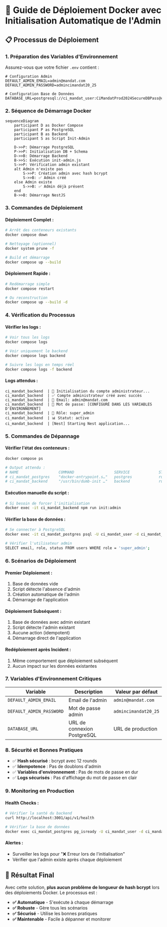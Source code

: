 # 🐳 Guide de Déploiement Docker avec Initialisation Automatique de l'Admin

## 📋 Processus de Déploiement

### 1. **Préparation des Variables d'Environnement**

Assurez-vous que votre fichier `.env` contient :

```env
# Configuration Admin
DEFAULT_ADMIN_EMAIL=admin@mandat.com
DEFAULT_ADMIN_PASSWORD=admincimandat20_25

# Configuration Base de Données
DATABASE_URL=postgresql://ci_mandat_user:CiMandatProd2024SecureDBPass@ci_mandat_postgres_prod:5432/ci_mandat_db
```

### 2. **Séquence de Démarrage Docker**

```mermaid
sequenceDiagram
    participant D as Docker Compose
    participant P as PostgreSQL
    participant B as Backend
    participant S as Script Init-Admin
    
    D->>P: Démarrage PostgreSQL
    P->>P: Initialisation DB + Schema
    D->>B: Démarrage Backend
    B->>S: Exécution init-admin.js
    S->>P: Vérification admin existant
    alt Admin n'existe pas
        S->>P: Création admin avec hash bcrypt
        S->>B: ✅ Admin créé
    else Admin existe
        S->>B: ✅ Admin déjà présent
    end
    B->>B: Démarrage NestJS
```

### 3. **Commandes de Déploiement**

#### Déploiement Complet :
```bash
# Arrêt des conteneurs existants
docker compose down

# Nettoyage (optionnel)
docker system prune -f

# Build et démarrage
docker compose up --build
```

#### Déploiement Rapide :
```bash
# Redémarrage simple
docker compose restart

# Ou reconstruction
docker compose up --build -d
```

### 4. **Vérification du Processus**

#### Vérifier les logs :
```bash
# Voir tous les logs
docker compose logs

# Voir uniquement le backend
docker compose logs backend

# Suivre les logs en temps réel
docker compose logs -f backend
```

#### Logs attendus :
```
ci_mandat_backend  | 🚀 Initialisation du compte administrateur...
ci_mandat_backend  | ✅ Compte administrateur créé avec succès
ci_mandat_backend  | 📧 Email: admin@mandat.com
ci_mandat_backend  | 🔑 Mot de passe: [CONFIGURÉ DANS LES VARIABLES D'ENVIRONNEMENT]
ci_mandat_backend  | 👤 Rôle: super_admin
ci_mandat_backend  | 📊 Statut: active
ci_mandat_backend  | [Nest] Starting Nest application...
```

### 5. **Commandes de Dépannage**

#### Vérifier l'état des conteneurs :
```bash
docker compose ps

# Output attendu :
# NAME                  COMMAND                  SERVICE             STATUS              PORTS
# ci_mandat_postgres    "docker-entrypoint.s…"   postgres            running             0.0.0.0:5432->5432/tcp
# ci_mandat_backend     "/usr/bin/dumb-init …"   backend             running             0.0.0.0:3001->3001/tcp
```

#### Exécution manuelle du script :
```bash
# Si besoin de forcer l'initialisation
docker exec -it ci_mandat_backend npm run init:admin
```

#### Vérifier la base de données :
```bash
# Se connecter à PostgreSQL
docker exec -it ci_mandat_postgres psql -U ci_mandat_user -d ci_mandat_db

# Vérifier l'utilisateur admin
SELECT email, role, status FROM users WHERE role = 'super_admin';
```

### 6. **Scénarios de Déploiement**

#### Premier Déploiement :
1. Base de données vide
2. Script détecte l'absence d'admin
3. Création automatique de l'admin
4. Démarrage de l'application

#### Déploiement Subséquent :
1. Base de données avec admin existant
2. Script détecte l'admin existant
3. Aucune action (idempotent)
4. Démarrage direct de l'application

#### Redéploiement après Incident :
1. Même comportement que déploiement subséquent
2. Aucun impact sur les données existantes

### 7. **Variables d'Environnement Critiques**

| Variable | Description | Valeur par défaut |
|----------|-------------|-------------------|
| `DEFAULT_ADMIN_EMAIL` | Email de l'admin | `admin@mandat.com` |
| `DEFAULT_ADMIN_PASSWORD` | Mot de passe admin | `admincimandat20_25` |
| `DATABASE_URL` | URL de connexion PostgreSQL | URL de production |

### 8. **Sécurité et Bonnes Pratiques**

- ✅ **Hash sécurisé** : bcrypt avec 12 rounds
- ✅ **Idempotence** : Pas de doublons d'admin
- ✅ **Variables d'environnement** : Pas de mots de passe en dur
- ✅ **Logs sécurisés** : Pas d'affichage du mot de passe en clair

### 9. **Monitoring en Production**

#### Health Checks :
```bash
# Vérifier la santé du backend
curl http://localhost:3001/api/v1/health

# Vérifier la base de données
docker exec ci_mandat_postgres pg_isready -U ci_mandat_user -d ci_mandat_db
```

#### Alertes :
- Surveiller les logs pour "❌ Erreur lors de l'initialisation"
- Vérifier que l'admin existe après chaque déploiement

## 🎯 Résultat Final

Avec cette solution, **plus aucun problème de longueur de hash bcrypt** lors des déploiements Docker. Le processus est :

- **✅ Automatique** - S'exécute à chaque démarrage
- **✅ Robuste** - Gère tous les scénarios
- **✅ Sécurisé** - Utilise les bonnes pratiques
- **✅ Maintenable** - Facile à dépanner et monitorer